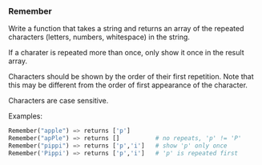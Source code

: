 ### Remember

Write a function that takes a string and returns an array of the repeated characters (letters, numbers, whitespace) in the string.

If a charater is repeated more than once, only show it once in the result array.

Characters should be shown by the order of their first repetition. Note that this may be different from the order of first appearance of the character.

Characters are case sensitive.

Examples:
```python
Remember("apple") => returns ['p']
Remember("apPle") => returns []          # no repeats, 'p' != 'P'
Remember("pippi") => returns ['p','i']   # show 'p' only once
Remember('Pippi') => returns ['p','i']   # 'p' is repeated first
